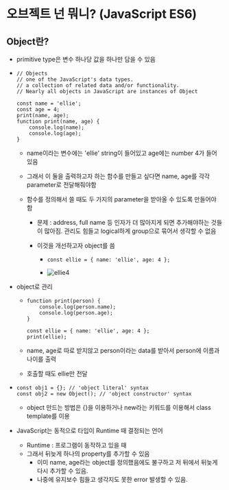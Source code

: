 # 오브젝트 넌 뭐니? (JavaScript ES6)

[자바스크립트 기초 강의 7]: https://www.youtube.com/watch?v=1Lbr29tzAA8&amp;list=PLv2d7VI9OotTVOL4QmPfvJWPJvkmv6h-2&amp;index=7



## Object란?

[MDN Object]: https://developer.mozilla.org/ko/docs/Web/JavaScript/Reference/Global_Objects/Object

- primitive type은 변수 하나당 값을 하나만 담을 수 있음

- ```
  // Objects
  // one of the JavaScript's data types.
  // a collection of related data and/or functionality.
  // Nearly all objects in JavaScript are instances of Object
  
  const name = 'ellie';
  const age = 4;
  print(name, age);
  function print(name, age) {
      console.log(name);
      console.log(age);
  }
  ```

  - name이라는 변수에는 'ellie' string이 들어있고 age에는 number 4가 들어있음

  - 그래서 이 둘을 출력하고자 하는 함수를 만들고 싶다면 name, age를 각각 parameter로 전달해줘야함

  - 함수를 정의해서 쓸 때도 두 가지의 parameter을 받아올 수 있도록 만들어야 함

    - 문제 : address, full name 등 인자가 더 많아지게 되면 추가해야하는 것들이 많아짐. 관리도 힘들고 logical하게 group으로 묶어서 생각할 수 없음

    - 이것을 개선하고자 object를 씀

      - ```
        const ellie = { name: 'ellie', age: 4 };
        ```

      - ![ellie4](md-images/ellie4.PNG)

- object로 관리

  - ```
    function print(person) {
        console.log(person.name);
        console.log(person.age);
    }
    
    const ellie = { name: 'ellie', age: 4 };
    print(ellie);
    ```

  - name, age로 따로 받지않고 person이라는 data를 받아서 person에 이름과 나이를 출력

  - 호출할 때도 ellie만 전달

- ``` 
  const obj1 = {}; // 'object literal' syntax
  const obj2 = new Object(); // 'object constructor' syntax
  ```

  - object 만드는 방법은 {}을 이용하거나 new라는 키워드를 이용해서 class template를 이용

- JavaScript는 동적으로 타입이 Runtime 때 결정되는 언어
  - Runtime : 프로그램이 동작하고 있을 때
  - 그래서 뒤늦게 하나의 property를 추가할 수 있음
    - 이미 name, age라는 object를 정의했음에도 불구하고 저 뒤에서 뒤늦게 다시 추가할 수 있음.
    - 나중에 유지보수 힘들고 생각지도 못한 error 발생할 수 있음.
